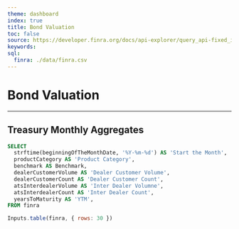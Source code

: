 ```yaml
---
theme: dashboard
index: true
title: Bond Valuation
toc: false
source: https://developer.finra.org/docs/api-explorer/query_api-fixed_income-agency_debt_market_breadth
keywords: 
sql:
  finra: ./data/finra.csv
---
```


# Bond Valuation

<div class="datetime-container">
  <div id="datetime"></div>
</div>

---

## Treasury Monthly Aggregates

```sql id=finra display=false
SELECT 
  strftime(beginningOfTheMonthDate, '%Y-%m-%d') AS 'Start the Month',
  productCategory AS 'Product Category',
  benchmark AS Benchmark,
  dealerCustomerVolume AS 'Dealer Customer Volume',
  dealerCustomerCount AS 'Dealer Customer Count',
  atsInterdealerVolume AS 'Inter Dealer Volumne',
  atsInterdealerCount AS 'Inter Dealer Count',
  yearsToMaturity AS 'YTM',
FROM finra
```

```js
Inputs.table(finra, { rows: 30 })
```